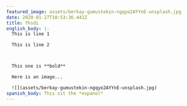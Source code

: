 ```yaml
---
featured_image: assets/berkay-gumustekin-ngqyo2AYYnE-unsplash.jpg
date: 2020-01-27T10:53:36.441Z
title: fhsdi
english_body: |-
  This is line 1

  This is line 2



  This one is **bold**

  Here is an image...

  ![](assets/berkay-gumustekin-ngqyo2AYYnE-unsplash.jpg)
spanish_body: This sit the *espanol*
---
```


